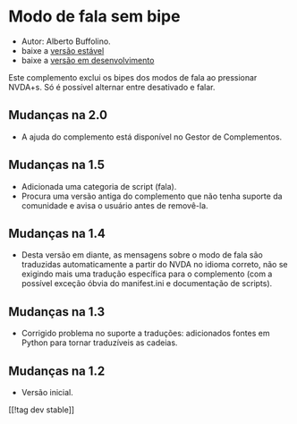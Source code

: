 # Modo de fala sem bipe #
*	 Autor: Alberto Buffolino.
*	 baixe a [versão estável][1]
*	 baixe a [versão em desenvolvimento][2]

Este complemento exclui os bipes dos modos de fala ao pressionar NVDA+s. Só
é possível alternar entre desativado e falar.

## Mudanças na 2.0 ##
*	 A ajuda do complemento está disponível no Gestor de Complementos.

## Mudanças na 1.5 ##
*	 Adicionada uma categoria de script (fala).
*	 Procura uma versão antiga do complemento que não tenha suporte da
   comunidade e avisa o usuário antes de removê-la.

## Mudanças na 1.4 ##
*	 Desta versão em diante, as mensagens sobre o modo de fala são traduzidas
   automaticamente a partir do NVDA no idioma correto, não se exigindo mais
   uma tradução específica para o complemento (com a possível exceção óbvia
   do manifest.ini e documentação de scripts).

## Mudanças na 1.3 ##
*	 Corrigido problema no suporte a traduções: adicionados fontes em Python
   para tornar traduzíveis as cadeias.

## Mudanças na 1.2 ##
*	 Versão inicial.

[[!tag dev stable]]

[1]: https://www.nvaccess.org/addonStore/legacy?file=nb

[2]: https://www.nvaccess.org/addonStore/legacy?file=nb-dev

